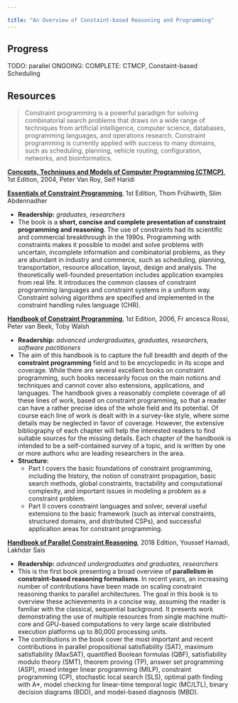 ```yaml
---

title: "An Overview of Constaint-based Reasoning and Programming"
---
```


## Progress

TODO: parallel
ONGOING:
COMPLETE: CTMCP, Constaint-based Scheduling

## Resources

> Constraint programming is a powerful paradigm for solving combinatorial search problems that draws on a wide range of techniques from artificial intelligence, computer science, databases, programming languages, and operations research. Constraint programming is currently applied with success to many domains, such as scheduling, planning, vehicle routing, configuration, networks, and bioinformatics.

[**Concepts, Techniques and Models of Computer Programming (CTMCP)**](https://www.amazon.com/Concepts-Techniques-Models-Computer-Programming/dp/0262220695/ref=sr_1_1?keywords=Concepts%2C+Techniques+and+Models+of+Computer+Programming&qid=1555157112&s=books&sr=1-1), 1st Edition, 2004, Peter Van Roy, Seif Haridi

[**Essentials of Constraint Programming**](https://www.amazon.com/Essentials-Constraint-Programming-Cognitive-Technologies/dp/3642087124/ref=sr_1_6?keywords=Constraint+Programming&qid=1556088721&s=gateway&sr=8-6), 1st Edition, Thom Frühwirth, Slim Abdennadher

- **Readership:** _graduates, researchers_
- The book is a **short, concise and complete presentation of constraint programming and reasoning**. The use of constraints had its scientific and commercial breakthrough in the 1990s. Programming with constraints makes it possible to model and solve problems with uncertain, incomplete information and combinatorial problems, as they are abundant in industry and commerce, such as scheduling, planning, transportation, resource allocation, layout, design and analysis. The theoretically well-founded presentation includes application examples from real life. It introduces the common classes of constraint programming languages and constraint systems in a uniform way. Constraint solving algorithms are specified and implemented in the constraint handling rules language (CHR).

[**Handbook of Constraint Programming**](https://www.amazon.com/Constraint-Programming-Foundations-Artificial-Intelligence/dp/0444527265/ref=sr_1_3?keywords=Foundations+of+Artificial+Intelligence&qid=1556087272&s=gateway&sr=8-3), 1st Edition, 2006, Fr ancesca Rossi, Peter van Beek, Toby Walsh

- **Readership:** _advanced undergraduates, graduates, researchers, software pactitioners_
- The aim of this handbook is to capture the full breadth and depth of the **constraint programming** field and to be encyclopedic in its scope and coverage. While there are several excellent books on constraint programming, such books necessarily focus on the main notions and techniques and cannot cover also extensions, applications, and languages. The handbook gives a reasonably complete coverage of all these lines of work, based on constraint programming, so that a reader can have a rather precise idea of the whole field and its potential. Of course each line of work is dealt with in a survey-like style, where some details may be neglected in favor of coverage. However, the extensive bibliography of each chapter will help the interested readers to find suitable sources for the missing details. Each chapter of the handbook is intended to be a self-contained survey of a topic, and is written by one or more authors who are leading researchers in the area.
- **Structure:**
  - Part I covers the basic foundations of constraint programming, including the history, the notion of constraint propagation, basic search methods, global constraints, tractability and computational complexity, and important issues in modeling a problem as a constraint problem.
  - Part II covers constraint languages and solver, several useful extensions to the basic framework (such as interval constraints, structured domains, and distributed CSPs), and successful application areas for constraint programming.

[**Handbook of Parallel Constraint Reasoning**](https://www.amazon.com/Handbook-Parallel-Constraint-Reasoning-Youssef/dp/3319635158/ref=sr_1_2?keywords=Parallel+Algorithms+Handbook&qid=1555402621&s=books&sr=1-2), 2018 Edition, Youssef Hamadi, Lakhdar Sais

- **Readership:** _advanced undergraduates and graduates, researchers_
- This is the first book presenting a broad overview of **parallelism in constraint-based reasoning formalisms**. In recent years, an increasing number of contributions have been made on scaling constraint reasoning thanks to parallel architectures. The goal in this book is to overview these achievements in a concise way, assuming the reader is familiar with the classical, sequential background. It presents work demonstrating the use of multiple resources from single machine multi-core and GPU-based computations to very large scale distributed execution platforms up to 80,000 processing units.
- The contributions in the book cover the most important and recent contributions in parallel propositional satisfiability (SAT), maximum satisfiability (MaxSAT), quantified Boolean formulas (QBF), satisfiability modulo theory (SMT), theorem proving (TP), answer set programming (ASP), mixed integer linear programming (MILP), constraint programming (CP), stochastic local search (SLS), optimal path finding with A\*, model checking for linear-time temporal logic (MC/LTL), binary decision diagrams (BDD), and model-based diagnosis (MBD).  